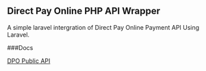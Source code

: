## Direct Pay Online PHP API Wrapper

A simple laravel intergration of Direct Pay Online Payment API Using Laravel.

###Docs

[DPO Public API](https://directpayonline.atlassian.net/wiki/spaces/API/overview)